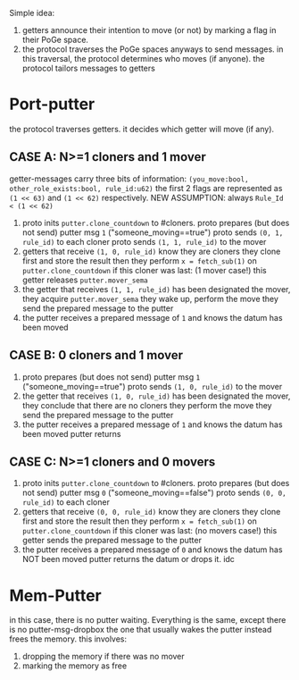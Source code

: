 
Simple idea:
1. getters announce their intention to move (or not) by marking a flag in their PoGe space.
2. the protocol traverses the PoGe spaces anyways to send messages. in this traversal,
	the protocol determines who moves (if anyone).
	the protocol tailors messages to getters


# Port-putter
the protocol traverses getters. it decides which getter will move (if any).

## CASE A: N>=1 cloners and 1 mover
getter-messages carry three bits of information:
	`(you_move:bool, other_role_exists:bool, rule_id:u62)`
	the first 2 flags are represented as `(1 << 63)` and `(1 << 62)` respectively.
	NEW ASSUMPTION: always `Rule_Id < (1 << 62)`

1. proto inits `putter.clone_countdown` to #cloners.
	proto prepares (but does not send) putter msg `1` ("someone_moving==true")
	proto sends `(0, 1, rule_id)` to each cloner
	proto sends `(1, 1, rule_id)` to the mover
2. getters that receive `(1, 0, rule_id)` know they are cloners
	they clone first and store the result
	then they perform `x = fetch_sub(1)` on `putter.clone_countdown` 
	if this cloner was last:
		(1 mover case!)
		this getter releases `putter.mover_sema`
3. the getter that receives `(1, 1, rule_id)` has been designated the mover,
	they acquire `putter.mover_sema`
	they wake up, perform the move
	they send the prepared message to the putter
4. the putter receives a prepared message of `1` and knows the datum has been moved

## CASE B: 0 cloners and 1 mover

1. <!-- proto inits `putter.clone_countdown` to #cloners. -->
	proto prepares (but does not send) putter msg `1` ("someone_moving==true")
	<!-- proto sends `(0, 1, rule_id)` to each cloner -->
	proto sends `(1, 0, rule_id)` to the mover
3. the getter that receives `(1, 0, rule_id)` has been designated the mover,
	they conclude that there are no cloners
	they perform the move
	they send the prepared message to the putter
4. the putter receives a prepared message of `1` and knows the datum has been moved
	putter returns

## CASE C: N>=1 cloners and 0 movers

1. proto inits `putter.clone_countdown` to #cloners.
	proto prepares (but does not send) putter msg `0` ("someone_moving==false")
	proto sends `(0, 0, rule_id)` to each cloner
2. getters that receive `(0, 0, rule_id)` know they are cloners
	they clone first and store the result
	then they perform `x = fetch_sub(1)` on `putter.clone_countdown` 
	if this cloner was last:
		(no movers case!)
		this getter sends the prepared message to the putter
4. the putter receives a prepared message of `0` and knows the datum has NOT been moved
	putter returns the datum or drops it. idc

# Mem-Putter
in this case, there is no putter waiting. 
Everything is the same, except there is no putter-msg-dropbox
the one that usually wakes the putter instead frees the memory. this involves:
1. dropping the memory if there was no mover
2. marking the memory as free